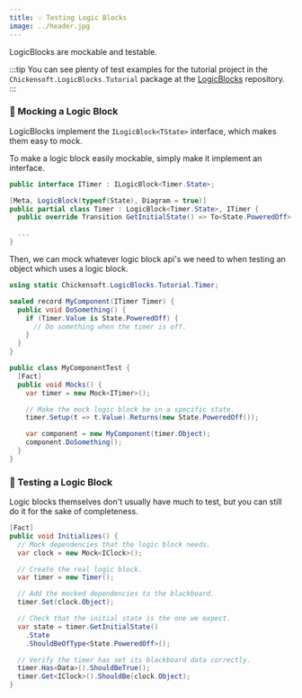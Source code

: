 ```yaml
---
title: 💡 Testing Logic Blocks
image: ../header.jpg
---
```


LogicBlocks are mockable and testable.

:::tip
You can see plenty of test examples for the tutorial project in the `Chickensoft.LogicBlocks.Tutorial` package at the [LogicBlocks] repository.
:::

### 🥸 Mocking a Logic Block

LogicBlocks implement the `ILogicBlock<TState>` interface, which makes them easy to mock.

To make a logic block easily mockable, simply make it implement an interface.

```csharp
public interface ITimer : ILogicBlock<Timer.State>;

[Meta, LogicBlock(typeof(State), Diagram = true)]
public partial class Timer : LogicBlock<Timer.State>, ITimer {
  public override Transition GetInitialState() => To<State.PoweredOff>();

  ...
}
```

Then, we can mock whatever logic block api's we need to when testing an object which uses a logic block.

```csharp
using static Chickensoft.LogicBlocks.Tutorial.Timer;

sealed record MyComponent(ITimer Timer) {
  public void DoSomething() {
    if (Timer.Value is State.PoweredOff) {
      // Do something when the timer is off.
    }
  }
}

public class MyComponentTest {
  [Fact]
  public void Mocks() {
    var timer = new Mock<ITimer>();

    // Make the mock logic block be in a specific state.
    timer.Setup(t => t.Value).Returns(new State.PoweredOff());

    var component = new MyComponent(timer.Object);
    component.DoSomething();
  }
}
```

### 🔬 Testing a Logic Block

Logic blocks themselves don't usually have much to test, but you can still do it for the sake of completeness.

```csharp
[Fact]
public void Initializes() {
  // Mock dependencies that the logic block needs.
  var clock = new Mock<IClock>();

  // Create the real logic block.
  var timer = new Timer();

  // Add the mocked dependencies to the blackboard.
  timer.Set(clock.Object);

  // Check that the initial state is the one we expect.
  var state = timer.GetInitialState()
    .State
    .ShouldBeOfType<State.PoweredOff>();

  // Verify the timer has set its blackboard data correctly.
  timer.Has<Data>().ShouldBeTrue();
  timer.Get<IClock>().ShouldBe(clock.Object);
}
```

[LogicBlocks]: https://github.com/chickensoft-games/LogicBlocks
